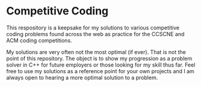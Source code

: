 # Competitive Coding
This respository is a keepsake for my solutions to various competitive coding problems found across the web
as practice for the CCSCNE and ACM coding competitions. 

My solutions are very often not the most optimal (if ever). That is not the point of this repository. The object is to show
my progression as a problem solver in C++ for future employers or those looking for my skill thus far. Feel free to use my
solutions as a reference point for your own projects and I am always open to hearing a more optimal solution to a problem.
